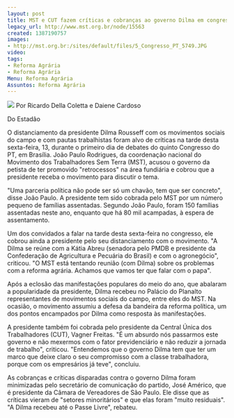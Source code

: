 ```yaml
---
layout: post
title: MST e CUT fazem críticas e cobranças ao governo Dilma em congresso do PT
legacy_url: http://www.mst.org.br/node/15563
created: 1387190757
images:
- http://mst.org.br:/sites/default/files/5_Congresso_PT_5749.JPG
video: 
tags:
- Reforma Agrária
- Reforma Agrária
Menu: Reforma Agrária
Assuntos: Reforma Agrária
---
```



![](/sites/default/files/5_Congresso_PT_5749.JPG)
Por Ricardo Della Coletta e Daiene Cardoso

Do Estadão


O distanciamento da presidente Dilma Rousseff com os movimentos sociais do campo e com pautas trabalhistas foram alvo de críticas na tarde desta sexta-feira, 13, durante o primeiro dia de debates do quinto Congresso do PT, em Brasília. João Paulo Rodrigues, da coordenação nacional do Movimento dos Trabalhadores Sem Terra (MST), acusou o governo da petista de ter promovido "retrocessos" na área fundiária e cobrou que a presidente receba o movimento para discutir o tema.


"Uma parceria política não pode ser só um chavão, tem que ser concreto", disse João Paulo. A presidente tem sido cobrada pelo MST por um número pequeno de famílias assentadas. Segundo João Paulo, foram 150 famílias assentadas neste ano, enquanto que há 80 mil acampadas, à espera de assentamento.


Um dos convidados a falar na tarde desta sexta-feira no congresso, ele cobrou ainda a presidente pelo seu distanciamento com o movimento. "A Dilma se reúne com a Kátia Abreu (senadora pelo PMDB e presidente da Confederação de Agricultura e Pecuária do Brasil) e com o agronegócio", criticou. "O MST está tentando reunião (com Dilma) sobre os problemas com a reforma agrária. Achamos que vamos ter que falar com o papa".


Após a eclosão das manifestações populares do meio do ano, que abalaram a popularidade da presidente, Dilma recebeu no Palácio do Planalto representantes de movimentos sociais do campo, entre eles do MST. Na ocasião, o movimento assumiu a defesa da bandeira da reforma política, um dos pontos encampados por Dilma como resposta às manifestações.


A presidente também foi cobrada pelo presidente da Central Única dos Trabalhadores (CUT), Vagner Freitas. "É um absurdo nós passarmos este governo e não mexermos com o fator previdenciário e não reduzir a jornada de trabalho", criticou. "Entendemos que o governo Dilma tem que ter um marco que deixe claro o seu compromisso com a classe trabalhadora, porque com os empresários já teve", concluiu.


As cobranças e críticas disparadas contra o governo Dilma foram minimizadas pelo secretário de comunicação do partido, José Américo, que é presidente da Câmara de Vereadores de São Paulo. Ele disse que as críticas vieram de "setores minoritários" e que elas foram "muito residuais". "A Dilma recebeu até o Passe Livre", rebateu.
